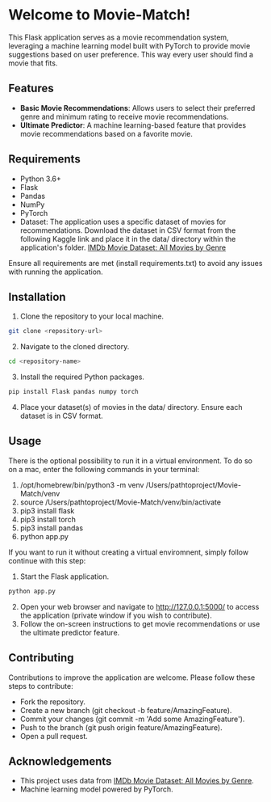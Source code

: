 # Welcome to Movie-Match!
This Flask application serves as a movie recommendation system, leveraging a machine learning model built with PyTorch to provide movie suggestions based on user preference. This way every user should find a movie that fits. 

## Features
- **Basic Movie Recommendations**: Allows users to select their preferred genre and minimum rating to receive movie recommendations.
- **Ultimate Predictor**: A machine learning-based feature that provides movie recommendations based on a favorite movie.

## Requirements
- Python 3.6+
- Flask
- Pandas
- NumPy
- PyTorch
- Dataset: The application uses a specific dataset of movies for recommendations. Download the dataset in CSV format from the following Kaggle link and place it in the data/ directory within the application's folder. [IMDb Movie Dataset: All Movies by Genre](https://www.kaggle.com/datasets/rajugc/imdb-movies-dataset-based-on-genre?select=fantasy.csv)

Ensure all requirements are met (install requirements.txt) to avoid any issues with running the application.


## Installation
1. Clone the repository to your local machine.
```bash
git clone <repository-url>
```
2. Navigate to the cloned directory.
```bash
cd <repository-name>
```
3. Install the required Python packages.
```bash
pip install Flask pandas numpy torch
```
4. Place your dataset(s) of movies in the data/ directory. Ensure each dataset is in CSV format.


## Usage
There is the optional possibility to run it in a virtual environment. To do so on a mac, enter the following commands in your terminal: 

1. /opt/homebrew/bin/python3 -m venv /Users/pathtoproject/Movie-Match/venv
2. source /Users/pathtoproject/Movie-Match/venv/bin/activate
3. pip3 install flask
4. pip3 install torch
5. pip3 install pandas 
6. python app.py

If you want to run it without creating a virtual enviromnent, simply follow continue with this step: 

1. Start the Flask application.
```bash
python app.py
```
2. Open your web browser and navigate to http://127.0.0.1:5000/ to access the application (private window if you wish to contribute).
3. Follow the on-screen instructions to get movie recommendations or use the ultimate predictor feature.

## Contributing
Contributions to improve the application are welcome. Please follow these steps to contribute:

- Fork the repository.
- Create a new branch (git checkout -b feature/AmazingFeature).
- Commit your changes (git commit -m 'Add some AmazingFeature').
- Push to the branch (git push origin feature/AmazingFeature).
- Open a pull request.


## Acknowledgements
- This project uses data from [IMDb Movie Dataset: All Movies by Genre](https://www.kaggle.com/datasets/rajugc/imdb-movies-dataset-based-on-genre?select=fantasy.csv).
- Machine learning model powered by PyTorch.
